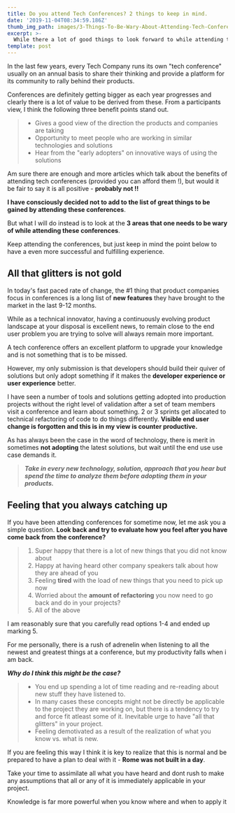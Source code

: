 ```yaml
---
title: Do you attend Tech Conferences? 2 things to keep in mind.
date: '2019-11-04T08:34:59.186Z'
thumb_img_path: images/3-Things-To-Be-Wary-About-Attending-Tech-Conferences/main top picture.jpg
excerpt: >-
  While there a lot of good things to look forward to while attending tech conferences, there are a few things to be wary of too.
template: post
---
```


In the last few years, every Tech Company runs its own "tech conference" usually on an annual basis to share their thinking and provide a platform for its community to rally behind their products.

Conferences are definitely getting bigger as each year progresses and clearly there is a lot of value to be derived from these. From a participants view, I think the following three benefit points stand out.

> - Gives a good view of the direction the products and companies are taking
> - Opportunity to meet people who are working in similar technologies and solutions
> - Hear from the "early adopters" on innovative ways of using the solutions

Am sure there are enough and more articles which talk about the benefits of attending tech conferences (provided you can afford them !), but would it be fair to say it is all positive - **probably not !!**

**I have consciously decided not to add to the list of great things to be gained by attending these conferences**.

But what I will do instead is to look at the **3 areas that one needs to be wary of while attending these conferences**.

Keep attending the conferences, but just keep in mind the point below to have a even more successful and fulfilling experience.

## All that glitters is not gold

In today's fast paced rate of change, the #1 thing that product companies focus in conferences is a long list of **new features** they have brought to the market in the last 9-12 months.

While as a technical innovator, having a continuously evolving product landscape at your disposal is excellent news, to remain close to the end user problem you are trying to solve will always remain more important.

A tech conference offers an excellent platform to upgrade your knowledge and is not something that is to be missed.

However, my only submission is that developers should build their quiver of solutions but only adopt something if it makes the **developer experience or user experience** better.

I have seen a number of tools and solutions getting adopted into production projects without the right level of validation after a set of team members visit a conference and learn about something. 2 or 3 sprints get allocated to technical refactoring of code to do things differently. **Visible end user change is forgotten and this is in my view is counter productive.**

As has always been the case in the word of technology, there is merit in sometimes **not adopting** the latest solutions, but wait until the end use use case demands it.

> **_Take in every new technology, solution, approach that you hear but spend the time to analyze them before adopting them in your products._**

## Feeling that you always catching up

If you have been attending conferences for sometime now, let me ask you a simple question. **Look back and try to evaluate how you feel after you have come back from the conference?**

> 1.  Super happy that there is a lot of new things that you did not know about
> 2.  Happy at having heard other company speakers talk about how they are ahead of you
> 3.  Feeling **tired** with the load of new things that you need to pick up now
> 4.  Worried about the **amount of refactoring** you now need to go back and do in your projects?
> 5.  All of the above

I am reasonably sure that you carefully read options 1-4 and ended up marking 5.

For me personally, there is a rush of adrenelin when listening to all the newest and greatest things at a conference, but my productivity falls when i am back.

**_Why do I think this might be the case?_**

> - You end up spending a lot of time reading and re-reading about new stuff they have listened to.
> - In many cases these concepts might not be directly be applicable to the project they are working on, but there is a tendency to try and force fit atleast some of it. Inevitable urge to have "all that glitters" in your project.
> - Feeling demotivated as a result of the realization of what you know vs. what is new.

If you are feeling this way I think it is key to realize that this is normal and be prepared to have a plan to deal with it - **Rome was not built in a day**.

Take your time to assimilate all what you have heard and dont rush to make any assumptions that all or any of it is immediately applicable in your project.

Knowledge is far more powerful when you know where and when to apply it
